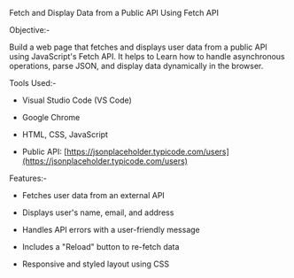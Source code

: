 Fetch and Display Data from a Public API Using Fetch API

Objective:-

Build a web page that fetches and displays user data from a public API using JavaScript's Fetch API.  It helps to Learn how to handle asynchronous operations, parse JSON, and display data dynamically in the browser.

Tools Used:-

- Visual Studio Code (VS Code)
  
- Google Chrome
  
- HTML, CSS, JavaScript 
  
- Public API: [https://jsonplaceholder.typicode.com/users](https://jsonplaceholder.typicode.com/users)

Features:-

- Fetches user data from an external API
 
- Displays user's name, email, and address
  
- Handles API errors with a user-friendly message
  
- Includes a "Reload" button to re-fetch data
  
- Responsive and styled layout using CSS

